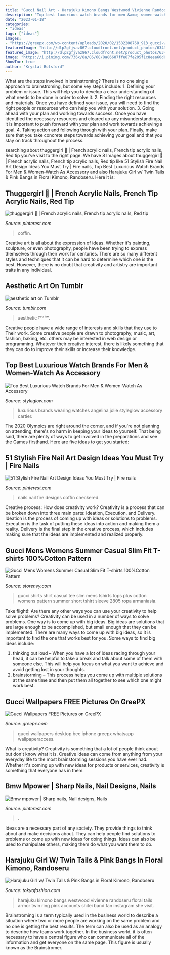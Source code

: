 ```yaml
---
title: "Gucci Nail Art - Harajuku Kimono Bangs Westwood Vivienne Randoseru Floral Tails Armor Twin Ring Pink Accounts Shitei Band Fan Instagram She Visit"
description: "Top best luxurious watch brands for men &amp; women-watch as accessory"
date: "2023-01-18"
categories:
- "ideas"
tags: ["ideas"]
images:
- "https://greepx.com/wp-content/uploads/2020/02/1582208768_913_gucci-wallpapers.jpg"
featuredImage: "http://dlp2gfjvaz867.cloudfront.net/product_photos/63437814/file_63d1a92445_original.jpg"
featured_image: "http://dlp2gfjvaz867.cloudfront.net/product_photos/63437814/file_63d1a92445_original.jpg"
image: "https://i.pinimg.com/736x/8a/86/68/8a86687ffe87fe205f1c8eea60d09b6c.jpg"
ShowToc: true
author: "Krystal Botsford"
---
```



What are the steps involved in brainstroming?
There is no one single approach to brainstroming, but some key steps include: 1. Defining your problem or issue. This will help you to develop a clear understanding of what needs to be done in order to solve it. 2. Finding the right resources and materials. Once you have defined your issue, you will need to find the right people or resources who can help you with your solution. 3. Going ahead with your plan and working towards success. Once you have identified the necessary resources and cleared up any misunderstandings, it is important to push forward with your plan and work towards achieving a goal. 4. Taking action and following through with your plan. Finally, make sure that you take concrete steps towards achieving your goal and that you stay on track throughout the process.

	

		
searching about thuggergirl 🧩 | French acrylic nails, French tip acrylic nails, Red tip you've visit to the right page. We have 8 Images about thuggergirl 🧩 | French acrylic nails, French tip acrylic nails, Red tip like 51 Stylish Fire Nail Art Design Ideas You Must Try | Fire nails, Top Best Luxurious Watch Brands For Men &amp; Women-Watch As Accessory and also Harajuku Girl w/ Twin Tails &amp; Pink Bangs in Floral Kimono, Randoseru. Here it is:
		
    
## Thuggergirl 🧩 | French Acrylic Nails, French Tip Acrylic Nails, Red Tip

<img loading=lazy src="https://i.pinimg.com/originals/e5/bf/ac/e5bfacf9ab54be23be333a80143a3111.jpg" onerror="this.onerror=null;this.src='https://tse1.mm.bing.net/th?id=OIP.7nqw1aMuQEzaJAejfmP30AHaJG&amp;pid=15.1';" alt="thuggergirl 🧩 | French acrylic nails, French tip acrylic nails, Red tip">

_Source: pinterest.com_

>coffin. 

	

Creative art is all about the expression of ideas. Whether it's painting, sculpture, or even photography, people have been trying to express themselves through their work for centuries. There are so many different styles and techniques that it can be hard to determine which one is the best. However, there is no doubt that creativity and artistry are important traits in any individual.

    
## Aesthetic Art On Tumblr

<img loading=lazy src="https://66.media.tumblr.com/17aa77ea5f885cb49372e8b7cffcfa3b/tumblr_pp1y1j2cbb1uv01h6_540.jpg" onerror="this.onerror=null;this.src='https://tse2.mm.bing.net/th?id=OIP.ekL3eH3ran8x2GdhxcIH7QHaHS&amp;pid=15.1';" alt="aesthetic art on Tumblr">

_Source: tumblr.com_

>aesthetic ʸᵒᵘ ᵏᵉ. 

	

Creative people have a wide range of interests and skills that they use to Their work. Some creative people are drawn to photography, music, art, fashion, baking, etc. others may be interested in web design or programming. Whatever their creative interest, there is likely something that they can do to improve their skills or increase their knowledge.

    
## Top Best Luxurious Watch Brands For Men &amp; Women-Watch As Accessory

<img loading=lazy src="https://www.styleglow.com/wp-content/uploads/2013/06/celeberities-and-watches-3.jpg" onerror="this.onerror=null;this.src='https://tse4.mm.bing.net/th?id=OIP.vu6vZwQ_MaBoUkQYwg7-3gHaKX&amp;pid=15.1';" alt="Top Best Luxurious Watch Brands For Men &amp; Women-Watch As Accessory">

_Source: styleglow.com_

>luxurious brands wearing watches angelina jolie styleglow accessory cartier. 

	

The 2020 Olympics are right around the corner, and if you're not planning on attending, there's no harm in keeping your ideas to yourself. That being said, there are plenty of ways to get involved in the preparations and see the Games firsthand. Here are five ideas to get you started: 

    
## 51 Stylish Fire Nail Art Design Ideas You Must Try | Fire Nails

<img loading=lazy src="https://i.pinimg.com/736x/66/a8/1a/66a81afbd98efe812688fe81624521d4.jpg" onerror="this.onerror=null;this.src='https://tse3.mm.bing.net/th?id=OIP.ysUdjT8XerrvKbnUF8U0wQHaIu&amp;pid=15.1';" alt="51 Stylish Fire Nail Art Design Ideas You Must Try | Fire nails">

_Source: pinterest.com_

>nails nail fire designs coffin checkered. 

	

Creative process: How does creativity work?
Creativity is a process that can be broken down into three main parts: Ideation, Execution, and Delivery. Ideation is the process of coming up with ideas or solutions to problems. Execution is the task of putting these ideas into action and making them a reality. Delivery is the final step in the creative process, which includes making sure that the ideas are implemented and realized properly.

    
## Gucci Mens Womens Summer Casual Slim Fit T-shirts 100%Cotton Pattern

<img loading=lazy src="http://dlp2gfjvaz867.cloudfront.net/product_photos/63437814/file_63d1a92445_original.jpg" onerror="this.onerror=null;this.src='https://tse3.mm.bing.net/th?id=OIP.61YI6hj-tEXeqbyBm4BRyAHaJQ&amp;pid=15.1';" alt="Gucci Mens Womens Summer Casual Slim Fit T-shirts 100%Cotton Pattern">

_Source: storenvy.com_

>gucci shirts shirt casual tee slim mens tshirts tops plus cotton womens pattern summer short tshirt sleeve 2805 ropa armaniasia. 

	

Take flight!: Are there any other ways you can use your creativity to help solve problems?
Creativity can be used in a number of ways to solve problems. One way is to come up with big ideas. Big ideas are solutions that are large enough to be accomplished, but small enough that they can be implemented. There are many ways to come up with big ideas, so it is important to find the one that works best for you. Some ways to find big ideas include: 
1) thinking out loud – When you have a lot of ideas racing through your head, it can be helpful to take a break and talk about some of them with someone else. This will help you focus on what you want to achieve and avoid getting lost in your thoughts. 
2) brainstorming – This process helps you come up with multiple solutions at the same time and then put them all together to see which one might work best.

    
## Gucci Wallpapers FREE Pictures On GreePX

<img loading=lazy src="https://greepx.com/wp-content/uploads/2020/02/1582208768_913_gucci-wallpapers.jpg" onerror="this.onerror=null;this.src='https://tse4.mm.bing.net/th?id=OIP.Tp-tAgCHAr6_FsZ6yCDCcgHaNK&amp;pid=15.1';" alt="Gucci Wallpapers FREE Pictures on GreePX">

_Source: greepx.com_

>gucci wallpapers desktop bee iphone greepx whatsapp wallpaperaccess. 

	

What is creativity?
Creativity is something that a lot of people think about but don't know what it is. Creative ideas can come from anything from your everyday life to the most brainstorming sessions you have ever had. Whether it's coming up with new ideas for products or services, creativity is something that everyone has in them.

    
## Bmw Mpower | Sharp Nails, Nail Designs, Nails

<img loading=lazy src="https://i.pinimg.com/736x/8a/86/68/8a86687ffe87fe205f1c8eea60d09b6c.jpg" onerror="this.onerror=null;this.src='https://tse1.mm.bing.net/th?id=OIP.LySmm8EiB081N2getTIB4AHaNL&amp;pid=15.1';" alt="Bmw mpower | Sharp nails, Nail designs, Nails">

_Source: pinterest.com_

>. 

	

Ideas are a necessary part of any society. They provide things to think about and make decisions about. They can help people find solutions to problems or come up with new ideas for doing things. Ideas can also be used to manipulate others, making them do what you want them to do.

    
## Harajuku Girl W/ Twin Tails &amp; Pink Bangs In Floral Kimono, Randoseru

<img loading=lazy src="https://tokyofashion.com/wp-content/uploads/2015/10/TK-2015-09-20-002-003-Harajuku.jpg" onerror="this.onerror=null;this.src='https://tse4.mm.bing.net/th?id=OIP.lRdrV7MGqbM4sfexuYg9KgHaLH&amp;pid=15.1';" alt="Harajuku Girl w/ Twin Tails &amp; Pink Bangs in Floral Kimono, Randoseru">

_Source: tokyofashion.com_

>harajuku kimono bangs westwood vivienne randoseru floral tails armor twin ring pink accounts shitei band fan instagram she visit. 

	

Brainstroming is a term typically used in the business world to describe a situation where two or more people are working on the same problem and no one is getting the best results. The term can also be used as an analogy to describe how teams work together. In the business world, it is often necessary to have a central figure who can communicate all of the information and get everyone on the same page. This figure is usually known as the Brainstromer.

